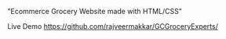 "Ecommerce Grocery Website made with HTML/CSS"


Live Demo 
https://github.com/rajveermakkar/GCGroceryExperts/


